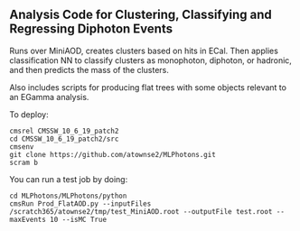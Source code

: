 ## Analysis Code for Clustering, Classifying and Regressing Diphoton Events

Runs over MiniAOD, creates clusters based on hits in ECal. Then applies classification NN to classify clusters as monophoton, diphoton, or hadronic, and then predicts the mass of the clusters.

Also includes scripts for producing flat trees with some objects relevant to an EGamma analysis.

To deploy:

```
cmsrel CMSSW_10_6_19_patch2
cd CMSSW_10_6_19_patch2/src
cmsenv
git clone https://github.com/atownse2/MLPhotons.git
scram b
```

You can run a test job by doing:
```
cd MLPhotons/MLPhotons/python
cmsRun Prod_FlatAOD.py --inputFiles /scratch365/atownse2/tmp/test_MiniAOD.root --outputFile test.root --maxEvents 10 --isMC True
```
